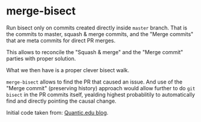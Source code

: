 # merge-bisect

Run bisect only on commits created directly inside `master` branch. That is the commits to master, squash & merge commits, and the "Merge commits" that are meta commits for direct PR merges.

This allows to reconcile the "Squash & merge" and the "Merge commit" parties with proper solution.

What we then have is a proper clever bisect walk.

`merge-bisect` allows to find the PR that caused an issue. And use of the "Merge commit" (preserving history) approach would allow further to do `git bisect` in the PR commits itself, yealding highest probablitily to automatically find and directly pointing the causal change.


Initial code taken from: [Quantic.edu blog](https://blog.quantic.edu/2015/02/03/git-bisect-debugging-with-feature-branches/).
